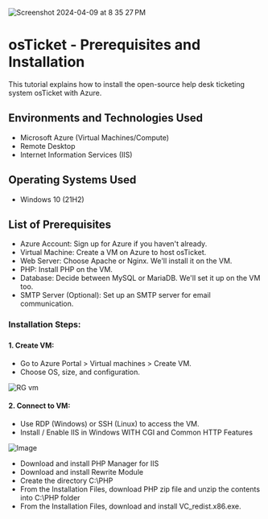 ![Screenshot 2024-04-09 at 8 35 27 PM](https://github.com/G-Code6/osTicket-Help-Desk-Ticketing-System/assets/163748328/0c84d69c-926c-410f-825e-9e74ad5633e2)

</p>

<h1>osTicket - Prerequisites and Installation</h1>
This tutorial explains how to install the open-source help desk ticketing system osTicket with Azure.<br />


<h2>Environments and Technologies Used</h2>

- Microsoft Azure (Virtual Machines/Compute)
- Remote Desktop
- Internet Information Services (IIS)

<h2>Operating Systems Used </h2>

- Windows 10</b> (21H2)

<h2>List of Prerequisites</h2>

- Azure Account: Sign up for Azure if you haven't already.
- Virtual Machine: Create a VM on Azure to host osTicket.
- Web Server: Choose Apache or Nginx. We'll install it on the VM.
- PHP: Install PHP on the VM.
- Database: Decide between MySQL or MariaDB. We'll set it up on the VM too.
- SMTP Server (Optional): Set up an SMTP server for email communication.

<h3>Installation Steps:<h3>

<h4>1. Create VM:</h4>

- Go to Azure Portal > Virtual machines > Create VM.
- Choose OS, size, and configuration.

![RG vm](https://github.com/G-Code6/osTicket-Help-Desk-Ticketing-System/assets/163748328/58671ac8-579d-471c-9f53-a9b159d55f86)

<h4>2. Connect to VM:</h4>

- Use RDP (Windows) or SSH (Linux) to access the VM.
- Install / Enable IIS in Windows WITH
  CGI and Common HTTP Features

![Image](https://github.com/G-Code6/osTicket-Help-Desk-Ticketing-System/assets/163748328/9527b80a-60c0-45d2-842b-22430aeef0f2)

- Download and install PHP Manager for IIS
- Download and install Rewrite Module
- Create the directory C:\PHP
- From the Installation Files, download PHP zip file and unzip the contents into C:\PHP folder
- From the Installation Files, download and install VC_redist.x86.exe.















